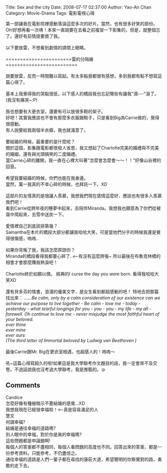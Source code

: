 Title: Sex and the city
Date: 2008-07-17 02:37:00
Author: Yao-An Chan
Category: Movie-Drama
Tags: 電影電視心得


<div class='post'>
第一部讓我在電影院裡感動落淚這麼多次的好片。當然，也有很多好笑的部份。Oh!好想再看一次唷！本來一直說要在去看之前複習一下影集的，但是，就整個忘了。還好有前情提要救了我。<br /><br />以下要放雷，不想看到劇情的請閉上眼睛。<br /><br />=======================雷的分隔線=========================<br /><br />說要放雷，反而一時間難以寫起。有太多點我都很有感想，多到我都有點不想寫這篇心得了。<br /><br />基本上我覺得我的哭點很低，以下感人的橋段我也忘記哪些有讓我"滴---"淚了。(我沒有痛哭~:P)<br /><br />我也想要有大更衣室，還要有可以放很多鞋的架子。<br />好吧！其實我應該也不會有那麼多衣服跟鞋子，只是看到Big為Carrie做的，覺得很感動。<br />有人說要給我兩個半衣櫥，我也就滿意了。<br /><br />要結婚的時候，最重要的是什麼呢？<br />關於這個，影集跟電影都很發人省思，我又想起了Charlotte完美的婚禮與不完美的婚姻，還有與光頭搞笑的二度婚禮。<br />當Carrie心碎的離開，我一直在心裡大叫著"怎麼會怎麼會～～！！"好像山谷裡的回音。<br /><br />希望我要結婚的時候，你們也能在我身邊。<br />當然，萬一我真的不幸心碎的時候，也拜託一下。XD<br /><br />這部片的友情真的是很讓人羨慕，我想我們現在感情這麼好，應該也有很多人羨慕我們吧！<br />看到Carrie從跨年夜的睡夢中起來，去陪伴Miranda。我想我也願意為了你們從被窩中爬起來，去雪中送炭一下。<br /><br />愛情裡自己到底該排第幾？<br />Samantha在本片的橋段大部分都讓我哈哈大笑，可是當他們分手的時候我還是覺得很傷感，嗚嗚..<br /><br />如果你背叛了我，我該怎麼原諒你？<br />Miranda的橋段看得我都要心碎了..<--有沒有這麼誇張~ 所以最後在布魯克林橋的相會才會那麼賺我熱淚吧！<br /><br />Charlotte終於如願以償。 經典的I curse the day you were born. 看得我哈哈大笑XD  <br /><br />還有貝多芬的情書，浪漫的優美文字，是女生看到都超感動的吧！ 特地去把那篇找出來： <span style="font-style: italic;">......Be calm, only by a calm consideration of our existence can we achieve our purpose to live together - Be calm - love me - today - yesterday - what tearful longings for you - you - you - my life - my all - farewell. Oh continue to love me - never misjudge the most faithful heart of your beloved.</span><br /><span style="font-style: italic;">ever thine</span><br /><span style="font-style: italic;">ever mine</span><br /><span style="font-style: italic;">ever ours</span><br /><span style="font-style: italic;">(The third letter of Immortal beloved by Ludwig van Beethoven )</span><br /><br />最後Carrie跟Mr. Big在更衣室相遇，也超感人的！嗚嗚～<br /><br />吼~這篇心得寫超久的啦!如果這是我大學聯考作文題目的話，我一定會來不及交卷。不過話說我也沒考過大學聯考，我是推甄的。:p</div>
<h2>Comments</h2>
<div class='comments'>
<div class='comment'>
<div class='author'>Candice</div>
<div class='content'>
怎麼好像有種被暗示不要結婚的感覺...XD<BR/>我想我現在已經很幸福啦！&lt;--真是容易滿足的人</div>
</div>
<div class='comment'>
<div class='author'>慧文</div>
<div class='content'>
何謂幸福?<BR/>結婚是通往幸福的道路嗎?<BR/>別人眼中的幸福，對於你是眞的幸福嗎?<BR/>這些問題都是申論題啊!<BR/>每個人的答案都不盡相同，每個人看問題的高度也不同。回答出來的答案，都是一份參考資料。只能參考，不仍盡信之。<BR/>通往幸福的道路是人們一輩子都在尋找的康莊大道，希望聰明的你察覺對的路，勇敢的走下去。</div>
</div>
</div>
